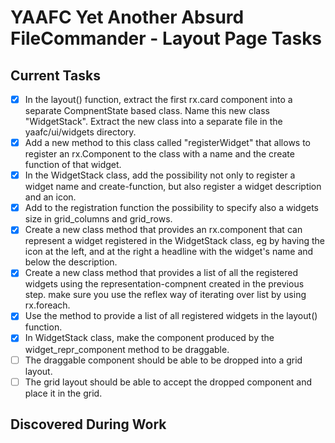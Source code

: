 # YAAFC Yet Another Absurd FileCommander - Layout Page Tasks

## Current Tasks

- [x] In the layout() function, extract the first rx.card component into a separate CompnentState based class. Name this new class "WidgetStack". Extract the new class into a separate file in the yaafc/ui/widgets directory.
- [x] Add a new method to this class called "registerWidget" that allows to register an rx.Component to the class with a name and the create function of that widget.
- [x] In the WidgetStack class, add the possibility not only to register a widget name and create-function, but also register a widget description and an icon.
- [x] Add to the registration function the possibility to specify also a widgets size in grid_columns and grid_rows.
- [x] Create a new class method that provides an rx.component that can represent a widget registered in the WidgetStack class, eg by having the icon at the left, and at the right a headline with the widget's name and below the description.
- [x] Create a new class method that provides a list of all the registered widgets using the representation-compnent created in the previous step. make sure you use the reflex way of iterating over list by using rx.foreach.
- [x] Use the method to provide a list of all registered widgets in the layout() function.
- [x] In WidgetStack class, make the component produced by the widget_repr_component method to be draggable.
- [ ] The draggable component should be able to be dropped into a grid layout.
- [ ] The grid layout should be able to accept the dropped component and place it in the grid.

## Discovered During Work
